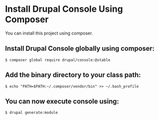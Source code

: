 # Install Drupal Console Using Composer
You can install this project using composer.

## Install Drupal Console globally using composer:
```
$ composer global require drupal/console:@stable
```

## Add the binary directory to your class path:
```
$ echo "PATH=$PATH:~/.composer/vendor/bin" >> ~/.bash_profile
```

## You can now execute console using:
```
$ drupal generate:module
```
